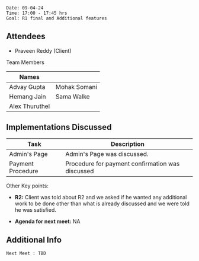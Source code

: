 ```
Date: 09-04-24
Time: 17:00 - 17:45 hrs
Goal: R1 final and Additional features 
```
## Attendees

- Praveen Reddy (Client)

Team Members

|Names |  | 
|---|---|
| Advay Gupta | Mohak Somani |
|Hemang Jain | Sama Walke | 
| Alex Thuruthel |




## Implementations Discussed

| Task | Description | 
|-----|------|
| Admin's Page | Admin's Page was discussed.|
| Payment Procedure | Procedure for payment confirmation was discussed |

Other Key points:

- **R2:** Client was told about R2 and we asked if he wanted any additional work to be done other than what is already discussed and we were told he was satisfied.

- **Agenda for next meet:** NA


## Additional Info
    Next Meet : TBD
